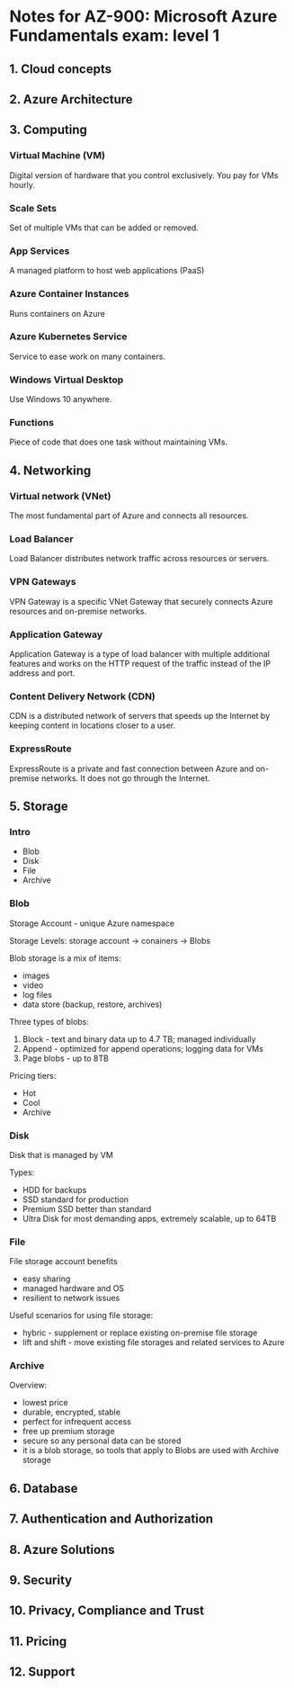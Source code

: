 # Notes for AZ-900: Microsoft Azure Fundamentals exam: level 1
## 1. Cloud concepts

## 2. Azure Architecture

## 3. Computing
### Virtual Machine (VM)
Digital version of hardware that you control exclusively. You pay for VMs hourly.

### Scale Sets
Set of multiple VMs that can be added or removed.

### App Services
A managed platform to host web applications (PaaS)

### Azure Container Instances 
Runs containers on Azure

### Azure Kubernetes Service
Service to ease work on many containers.

### Windows Virtual Desktop
Use Windows 10 anywhere.

### Functions
Piece of code that does one task without maintaining VMs.

## 4. Networking
### Virtual network (VNet)
The most fundamental part of Azure and connects all resources.

### Load Balancer
Load Balancer distributes network traffic across resources or servers. 

### VPN Gateways
VPN Gateway is a specific VNet Gateway that securely connects Azure resources
and on-premise networks.

### Application Gateway
Application Gateway is a type of load balancer with multiple additional features and works on the HTTP request of the traffic instead of the IP address and port.

### Content Delivery Network (CDN)
CDN is a distributed network of servers that speeds up the Internet by keeping content in locations closer to a user.

### ExpressRoute
ExpressRoute is a private and fast connection between Azure and on-premise networks. It does not go through the Internet.
## 5. Storage
### Intro
- Blob
- Disk 
- File
- Archive

### Blob
Storage Account - unique Azure namespace

Storage Levels: storage account -> conainers -> Blobs

Blob storage is a mix of items:
- images
- video
- log files
- data store (backup, restore, archives)

Three types of blobs:
1. Block - text and binary data up to 4.7 TB; managed individually
2. Append - optimized for append operations; logging data for VMs
3. Page blobs - up to 8TB

Pricing tiers:
- Hot 
- Cool
- Archive

### Disk
Disk that is managed by VM

Types:
- HDD for backups
- SSD standard for production
- Premium SSD better than standard
- Ultra Disk for most demanding apps,
extremely scalable, up to 64TB

### File
File storage account benefits
- easy sharing
- managed hardware and OS
- resilient to network issues

Useful scenarios for using file storage:
- hybric - supplement or replace existing on-premise 
file storage
- lift and shift - move existing file storages and related services to Azure

### Archive
Overview:
- lowest price
- durable, encrypted, stable
- perfect for infrequent access
- free up premium storage
- secure so any personal data can be stored
- it is a blob storage, so tools that apply to Blobs
are used with Archive storage

## 6. Database

## 7. Authentication and Authorization

## 8. Azure Solutions

## 9. Security

## 10. Privacy, Compliance and Trust

## 11. Pricing

## 12. Support